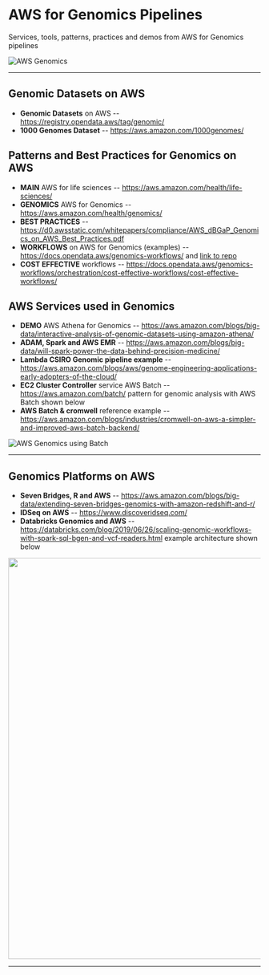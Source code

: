 # AWS for Genomics Pipelines
Services, tools, patterns, practices and demos from AWS for Genomics pipelines

![AWS Genomics](https://github.com/lynnlangit/TeamTeri/blob/master/Images/AWS-Genomics.png)

---
## Genomic Datasets on AWS
* **Genomic Datasets** on AWS -- https://registry.opendata.aws/tag/genomic/
* **1000 Genomes Dataset** -- https://aws.amazon.com/1000genomes/

## Patterns and Best Practices for Genomics on AWS

* **MAIN** AWS for life sciences  -- https://aws.amazon.com/health/life-sciences/
* **GENOMICS** AWS for Genomics -- https://aws.amazon.com/health/genomics/
* **BEST PRACTICES** -- https://d0.awsstatic.com/whitepapers/compliance/AWS_dBGaP_Genomics_on_AWS_Best_Practices.pdf
* **WORKFLOWS** on AWS for Genomics (examples) -- https://docs.opendata.aws/genomics-workflows/ and [link to repo](https://github.com/aws-samples/aws-genomics-workflows)
* **COST EFFECTIVE** workflows -- https://docs.opendata.aws/genomics-workflows/orchestration/cost-effective-workflows/cost-effective-workflows/

## AWS Services used in Genomics 

* **DEMO** AWS Athena for Genomics -- https://aws.amazon.com/blogs/big-data/interactive-analysis-of-genomic-datasets-using-amazon-athena/
* **ADAM, Spark and AWS EMR** -- https://aws.amazon.com/blogs/big-data/will-spark-power-the-data-behind-precision-medicine/
* **Lambda CSIRO Genomic pipeline example** -- https://aws.amazon.com/blogs/aws/genome-engineering-applications-early-adopters-of-the-cloud/
* **EC2 Cluster Controller** service AWS Batch -- https://aws.amazon.com/batch/ pattern for genomic analysis with AWS Batch shown below
* **AWS Batch & cromwell** reference example -- https://aws.amazon.com/blogs/industries/cromwell-on-aws-a-simpler-and-improved-aws-batch-backend/

![AWS Genomics using Batch](https://github.com/lynnlangit/TeamTeri/blob/master/Images/aws-sequence-pipe.png)

---

## Genomics Platforms on AWS

* **Seven Bridges, R and AWS** -- https://aws.amazon.com/blogs/big-data/extending-seven-bridges-genomics-with-amazon-redshift-and-r/
* **IDSeq on AWS** -- https://www.discoveridseq.com/
* **Databricks Genomics and AWS** -- https://databricks.com/blog/2019/06/26/scaling-genomic-workflows-with-spark-sql-bgen-and-vcf-readers.html example architecture shown below

<img src="https://github.com/lynnlangit/TeamTeri/blob/master/Images/databricks-genomics.png" width=800>

* * *
